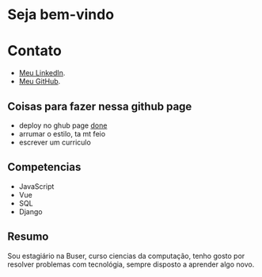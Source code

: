 # Seja bem-vindo

# Contato
- [Meu LinkedIn](https://www.linkedin.com/in/marcos-grandesso-05090b23a/).
- [Meu GitHub](hhttps://github.com/MarcosGrandesso).



## Coisas para fazer nessa github page
* deploy no ghub page [done](Done)
* arrumar o estilo, ta mt feio
* escrever um curriculo 

## Competencias

* JavaScript
* Vue
* SQL
* Django

## Resumo
Sou estagiário na Buser, curso ciencias da computação, tenho gosto por resolver problemas com tecnológia, sempre disposto a aprender algo novo.